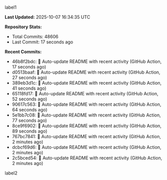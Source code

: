 
label1 
<!-- ACTIVITY_START -->
**Last Updated:** 2025-10-07 16:34:35 UTC

**Repository Stats:**
- Total Commits: 48606
- Last Commit: 17 seconds ago

**Recent Commits:**
- 46b8f2bdc: 🤖 Auto-update README with recent activity (GitHub Action, 17 seconds ago)
- d0513baaf: 🤖 Auto-update README with recent activity (GitHub Action, 27 seconds ago)
- 389eb3d1c: 🤖 Auto-update README with recent activity (GitHub Action, 41 seconds ago)
- 65118fd17: 🤖 Auto-update README with recent activity (GitHub Action, 52 seconds ago)
- 90617c563: 🤖 Auto-update README with recent activity (GitHub Action, 64 seconds ago)
- 5e1bb7c08: 🤖 Auto-update README with recent activity (GitHub Action, 77 seconds ago)
- 8ce9f6902: 🤖 Auto-update README with recent activity (GitHub Action, 89 seconds ago)
- 767bc7841: 🤖 Auto-update README with recent activity (GitHub Action, 2 minutes ago)
- dcbcf69d6: 🤖 Auto-update README with recent activity (GitHub Action, 2 minutes ago)
- 2c5bced54: 🤖 Auto-update README with recent activity (GitHub Action, 2 minutes ago)
<!-- ACTIVITY_END -->

label2
